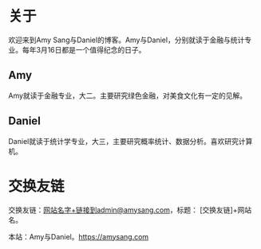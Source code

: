 # 关于

欢迎来到Amy Sang与Daniel的博客。Amy与Daniel，分别就读于金融与统计专业。每年3月16日都是一个值得纪念的日子。

## Amy

Amy就读于金融专业，大二。主要研究绿色金融，对美食文化有一定的见解。

## Daniel

Daniel就读于统计学专业，大三，主要研究概率统计、数据分析。喜欢研究计算机。

# 交换友链

交换友链：网站名字+链接到admin@amysang.com，标题： \[交换友链\]+网站名。

本站：Amy与Daniel。https://amysang.com
